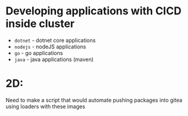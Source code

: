 # Developing applications with CICD inside cluster

- `dotnet` - dotnet core applications
- `nodejs` - nodeJS applications
- `go` - go applications
- `java` - java applications (maven)

# 2D:

Need to make a script that would automate pushing packages into gitea using loaders with these images